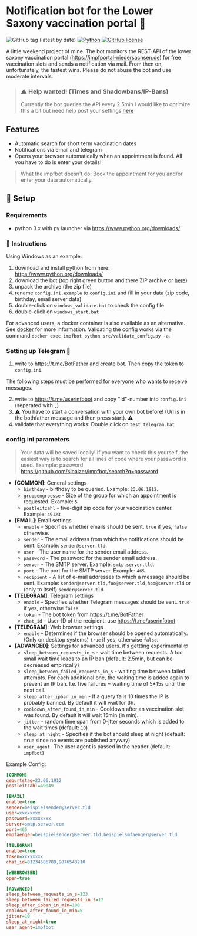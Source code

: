 # Notification bot for the Lower Saxony vaccination portal 🐴

![GitHub tag (latest by date)](https://img.shields.io/github/v/tag/sibalzer/impfbot?label=version)
[![Python](https://img.shields.io/badge/Made%20with-Python%203.x-blue.svg?style=flat-square&logo=Python&logoColor=white)](https://www.python.org/)
[![GitHub license](https://img.shields.io/github/license/sibalzer/impfbot)](https://github.com/sibalzer/impfbot/blob/main/LICENSE)

A little weekend project of mine. The bot monitors the REST-API of the lower saxony vaccination portal (https://impfportal-niedersachsen.de) for free vaccination slots and sends a notification via mail. From then on, unfortunately, the fastest wins. Please do not abuse the bot and use moderate intervals.

> ### ⚠ Help wanted! (Times and Shadowbans/IP-Bans)
>
> Currently the bot queries the API every 2.5min I would like to optimize this a bit but need help post your settings [here](https://github.com/sibalzer/impfbot/issues/6)

## Features
* Automatic search for short term vaccination dates
* Notifications via email and telegram 
* Opens your browser automatically when an appointment is found. All you have to do is enter your details!

> What the impfbot doesn't do: Book the appointment for you and/or enter your data automatically.

## 🤖 Setup

### Requirements

- python 3.x with py launcher via https://www.python.org/downloads/

### 📝 Instructions

Using Windows as an example:

1. download and install python from here: https://www.python.org/downloads/
2. download the bot (top right green button and there ZIP archive or [here](https://github.com/sibalzer/impfbot/archive/refs/heads/main.zip))
3. unpack the archive (the zip file)
4. rename `config.ini.example` to `config.ini` and fill in your data (zip code, birthday, email server data)
5. double-click on `windows_validate.bat` to check the config file
6. double-click on `windows_start.bat`

For advanced users, a docker container is also available as an alternative. See [docker](https://github.com/sibalzer/impfbot/tree/main/docker) for more information. Validating the config works via the command `docker exec impfbot python src/validate_config.py -a`.

### Setting up Telegram 📣

1. write to https://t.me/BotFather and create bot. Then copy the token to `config.ini`.

The following steps must be performed for everyone who wants to receive messages.

2. write to https://t.me/userinfobot and copy "Id"-number into `config.ini` (separated with `,`)
3. ⚠ You have to start a conversation with your own bot before! (Url is in the bothfather message and then press start). ⚠
4. validate that everything works: Double click on `test_telegram.bat`

### config.ini parameters

> Your data will be saved locally! If you want to check this yourself, the easiest way is to search for all lines of code where your password is used. Example: password https://github.com/sibalzer/impfbot/search?q=password


- **\[COMMON\]**: General settings
  - `birthday` - birthday to be queried. Example: `23.06.1912`.
  - `gruppengroesse` - Size of the group for which an appointment is requested. Example: `5`
  - `postleitzahl` - five-digit zip code for your vaccination center. Example: `49123`
- **\[EMAIL\]**: Email settings
  - `enable` - Specifies whether emails should be sent. `true` if yes, `false` otherwise.
  - `sender` - The email address from which the notifications should be sent. Example: `sender@server.tld`.
  - `user` - The user name for the sender email address. 
  - `password` - The password for the sender email address. 
  - `server` - The SMTP server. Example: `smtp.server.tld`.
  - `port` - The port for the SMTP server. Example: `465`.
  - `recipient` - A list of e-mail addresses to which a message should be sent. Example: `sender@server.tld,foo@server.tld,hoo@server.tld` or (only to itself) `sender@server.tld`.
- **\[TELEGRAM\]**: Telegram settings
  - `enable` - Specifies whether Telegram messages should be sent. `true` if yes, otherwise `false`.
  - `token` - The bot token from https://t.me/BotFather
  - `chat_id` - User-ID of the recipient: use https://t.me/userinfobot
- **\[TELEGRAM\]**: Web browser settings
  - `enable` - Determines if the browser should be opened automatically. (Only on desktop systems) `true` if yes, otherwise `false`.
- **\[ADVANCED\]**: Settings for advanced users. it's gettting experimental 🤓
  - `sleep_between_requests_in_s` - wait time between requests. A too small wait time leads to an IP ban (default: 2.5min, but can be decreased empirically)
  - `sleep_between_failed_requests_in_s` - waiting time between failed attempts. For each additional one, the waiting time is added again to prevent an IP ban. I.e. five failures = waiting time of 5*15s until the next call.
  - `sleep_after_ipban_in_min` - If a query fails 10 times the IP is probably banned. By default it will wait for 3h.
  - `cooldown_after_found_in_min` - Cooldown after an vaccination slot was found. By default it will wait 15min (in min).
  - `jitter` - random time span from 0-jtter seconds which is added to the wait times (default: `10`)
  - `sleep_at_night` - Specifies if the bot should sleep at night (default: `true` since no events are published anyway)
  - `user_agent`- The user agent is passed in the header (default: `impfbot`)

Example Config:

```ini
[COMMON]
geburtstag=23.06.1912
postleitzahl=49049

[EMAIL]
enable=true
sender=beispielsender@server.tld
user=xxxxxxxx
password=xxxxxxxx
server=smtp.server.com
port=465
empfaenger=beispielsender@server.tld,beispielsmfaenger@server.tld

[TELEGRAM]
enable=true
token=xxxxxxxx
chat_id=01234586789,9876543210

[WEBBROWSER]
open=true

[ADVANCED]
sleep_between_requests_in_s=123
sleep_between_failed_requests_in_s=12
sleep_after_ipban_in_min=180
cooldown_after_found_in_min=5
jitter=10
sleep_at_night=true
user_agent=impfbot
```

